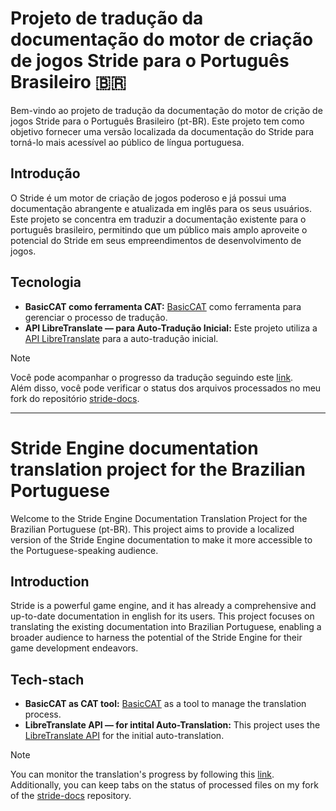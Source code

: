 # Projeto de tradução da documentação do motor de criação de jogos Stride para o Português Brasileiro 🇧🇷

Bem-vindo ao projeto de tradução da documentação do motor de crição de jogos Stride para o Português Brasileiro (pt-BR). 
Este projeto tem como objetivo fornecer uma versão localizada da documentação do Stride para torná-lo mais acessível ao público de língua portuguesa.

## Introdução

O Stride é um motor de criação de jogos poderoso e já possui uma documentação abrangente e atualizada em inglês para os seus usuários. 
Este projeto se concentra em traduzir a documentação existente para o português brasileiro, permitindo que um público mais amplo aproveite o potencial do Stride em seus empreendimentos de desenvolvimento de jogos.

## Tecnologia
- **BasicCAT como ferramenta CAT:** [BasicCAT](https://www.basiccat.org/) como ferramenta para gerenciar o processo de tradução.
- **API LibreTranslate — para Auto-Tradução Inicial:** Este projeto utiliza a [API LibreTranslate](https://libretranslate.com/) para a auto-tradução inicial.

> [!Note]
> Você pode acompanhar o progresso da tradução seguindo este [link](https://github.com/acastrodev/stride-translations/blob/main/PROGRESS.md).<br>
> Além disso, você pode verificar o status dos arquivos processados no meu fork do repositório [stride-docs](https://github.com/acastrodev/stride-docs/tree/topic/acastrodev/pt-br/pt-br).

------

# Stride Engine documentation translation project for the Brazilian Portuguese

Welcome to the Stride Engine Documentation Translation Project for the Brazilian Portuguese (pt-BR). 
This project aims to provide a localized version of the Stride Engine documentation to make it more accessible to the Portuguese-speaking audience.

## Introduction

Stride is a powerful game engine, and it has already a comprehensive and up-to-date documentation in english for its users. 
This project focuses on translating the existing documentation into Brazilian Portuguese, enabling a broader audience to harness the potential of the Stride Engine for their game development endeavors.

## Tech-stach
- **BasicCAT as CAT tool:** [BasicCAT](https://www.basiccat.org/) as a tool to manage the translation process.
- **LibreTranslate API — for intital Auto-Translation:** This project uses the [LibreTranslate API](https://libretranslate.com/) for the initial auto-translation.

> [!Note]
> You can monitor the translation's progress by following this [link](https://github.com/acastrodev/stride-translations/blob/main/PROGRESS.md).<br>
> Additionally, you can keep tabs on the status of processed files on my fork of the [stride-docs](https://github.com/acastrodev/stride-docs/tree/topic/acastrodev/pt-br/pt-br) repository.

